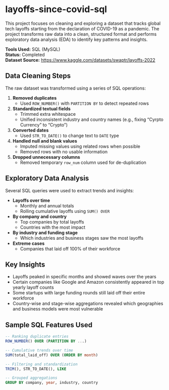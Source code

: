 # layoffs-since-covid-sql
This project focuses on cleaning and exploring a dataset that tracks global tech layoffs starting from the declaration of COVID-19 as a pandemic. The project transforms raw data into a clean, structured format and performs exploratory data analysis (EDA) to identify key patterns and insights.

**Tools Used:** SQL (MySQL)  
**Status:** Completed  
**Dataset Source:** https://www.kaggle.com/datasets/swaptr/layoffs-2022

## Data Cleaning Steps

The raw dataset was transformed using a series of SQL operations:

1. **Removed duplicates**  
   - Used `ROW_NUMBER()` with `PARTITION BY` to detect repeated rows
2. **Standardized textual fields**  
   - Trimmed extra whitespace  
   - Unified inconsistent industry and country names (e.g., fixing “Cyrpto Currency” to “Crypto”)
3. **Converted dates**  
   - Used `STR_TO_DATE()` to change text to `DATE` type
4. **Handled null and blank values**  
   - Imputed missing values using related rows when possible
   - Removed rows with no usable information
5. **Dropped unnecessary columns**  
   - Removed temporary `row_num` column used for de-duplication

## Exploratory Data Analysis

Several SQL queries were used to extract trends and insights:

- **Layoffs over time**  
  - Monthly and annual totals  
  - Rolling cumulative layoffs using `SUM() OVER`
- **By company and country**  
  - Top companies by total layoffs  
  - Countries with the most impact
- **By industry and funding stage**  
  - Which industries and business stages saw the most layoffs
- **Extreme cases**  
  - Companies that laid off 100% of their workforce

## Key Insights

- Layoffs peaked in specific months and showed waves over the years
- Certain companies like Google and Amazon consistently appeared in top yearly layoff counts
- Some startups with large funding rounds still laid off their entire workforce
- Country-wise and stage-wise aggregations revealed which geographies and business models were most vulnerable

## Sample SQL Features Used

```sql
-- Ranking duplicate entries
ROW_NUMBER() OVER (PARTITION BY ...)

-- Cumulative trends over time
SUM(total_laid_off) OVER (ORDER BY month)

-- Filtering and standardization
TRIM(), STR_TO_DATE(), LIKE

-- Grouped aggregations
GROUP BY company, year, industry, country
